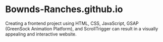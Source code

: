 # Bownds-Ranches.github.io
Creating a frontend project using HTML, CSS, JavaScript, GSAP (GreenSock Animation Platform), and ScrollTrigger can result in a visually appealing and interactive website. 
